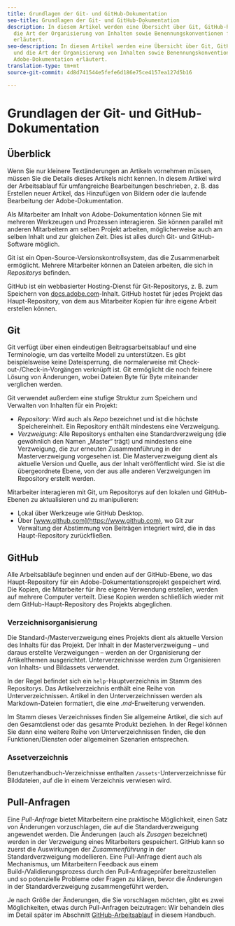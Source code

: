 ```yaml
---
title: Grundlagen der Git- und GitHub-Dokumentation
seo-title: Grundlagen der Git- und GitHub-Dokumentation
description: In diesem Artikel werden eine Übersicht über Git, GitHub-Repository und
  die Art der Organisierung von Inhalten sowie Benennungskonventionen für die Adobe-Dokumentation
  erläutert.
seo-description: In diesem Artikel werden eine Übersicht über Git, GitHub-Repository
  und die Art der Organisierung von Inhalten sowie Benennungskonventionen für die
  Adobe-Dokumentation erläutert.
translation-type: tm+mt
source-git-commit: 4d8d741544e5fefe6d186e75ce4157ea127d5b16

---
```


# Grundlagen der Git- und GitHub-Dokumentation

## Überblick

Wenn Sie nur kleinere Textänderungen an Artikeln vornehmen müssen, müssen Sie die Details dieses Artikels nicht kennen. In diesem Artikel wird der Arbeitsablauf für umfangreiche Bearbeitungen beschrieben, z. B. das Erstellen neuer Artikel, das Hinzufügen von Bildern oder die laufende Bearbeitung der Adobe-Dokumentation.

Als Mitarbeiter am Inhalt von Adobe-Dokumentation können Sie mit mehreren Werkzeugen und Prozessen interagieren. Sie können parallel mit anderen Mitarbeitern am selben Projekt arbeiten, möglicherweise auch am selben Inhalt und zur gleichen Zeit. Dies ist alles durch Git- und GitHub-Software möglich.

Git ist ein Open-Source-Versionskontrollsystem, das die Zusammenarbeit ermöglicht. Mehrere Mitarbeiter können an Dateien arbeiten, die sich in *Repositorys* befinden.

GitHub ist ein webbasierter Hosting-Dienst für Git-Repositorys, z. B. zum Speichern von [docs.adobe.com](https://docs.adobe.com)-Inhalt. GitHub hostet für jedes Projekt das Haupt-Repository, von dem aus Mitarbeiter Kopien für ihre eigene Arbeit erstellen können.

## Git

Git verfügt über einen eindeutigen Beitragsarbeitsablauf und eine Terminologie, um das verteilte Modell zu unterstützen. Es gibt beispielsweise keine Dateisperrung, die normalerweise mit Check-out-/Check-in-Vorgängen verknüpft ist. Git ermöglicht die noch feinere Lösung von Änderungen, wobei Dateien Byte für Byte miteinander verglichen werden.

Git verwendet außerdem eine stufige Struktur zum Speichern und Verwalten von Inhalten für ein Projekt:

- *Repository*: Wird auch als *Repo* bezeichnet und ist die höchste Speichereinheit. Ein Repository enthält mindestens eine Verzweigung.
- *Verzweigung*: Alle Repositorys enthalten eine Standardverzweigung (die gewöhnlich den Namen „Master“ trägt) und mindestens eine Verzweigung, die zur erneuten Zusammenführung in der Masterverzweigung vorgesehen ist. Die Masterverzweigung dient als aktuelle Version und Quelle, aus der Inhalt veröffentlicht wird. Sie ist die übergeordnete Ebene, von der aus alle anderen Verzweigungen im Repository erstellt werden.

Mitarbeiter interagieren mit Git, um Repositorys auf den lokalen und GitHub-Ebenen zu aktualisieren und zu manipulieren:

- Lokal über Werkzeuge wie GitHub Desktop.
- Über [www.github.com](https://www.github.com), wo Git zur Verwaltung der Abstimmung von Beiträgen integriert wird, die in das Haupt-Repository zurückfließen.

## GitHub

Alle Arbeitsabläufe beginnen und enden auf der GitHub-Ebene, wo das Haupt-Repository für ein Adobe-Dokumentationsprojekt gespeichert wird. Die Kopien, die Mitarbeiter für ihre eigene Verwendung erstellen, werden auf mehrere Computer verteilt. Diese Kopien werden schließlich wieder mit dem GitHub-Haupt-Repository des Projekts abgeglichen.

### Verzeichnisorganisierung

Die Standard-/Masterverzweigung eines Projekts dient als aktuelle Version des Inhalts für das Projekt. Der Inhalt in der Masterverzweigung – und daraus erstellte Verzweigungen – werden an der Organisierung der Artikelthemen ausgerichtet. Unterverzeichnisse werden zum Organisieren von Inhalts- und Bildassets verwendet.

In der Regel befindet sich ein `help`-Hauptverzeichnis im Stamm des Repositorys. Das Artikelverzeichnis enthält eine Reihe von Unterverzeichnissen. Artikel in den Unterverzeichnissen werden als Markdown-Dateien formatiert, die eine *.md*-Erweiterung verwenden.

Im Stamm dieses Verzeichnisses finden Sie allgemeine Artikel, die sich auf den Gesamtdienst oder das gesamte Produkt beziehen. In der Regel können Sie dann eine weitere Reihe von Unterverzeichnissen finden, die den Funktionen/Diensten oder allgemeinen Szenarien entsprechen.

### Assetverzeichnis

Benutzerhandbuch-Verzeichnisse enthalten `/assets`-Unterverzeichnisse für Bilddateien, auf die in einem Verzeichnis verwiesen wird.

<!---
### Markdown file template

For convenience, the root directory of each repository typically contains a Markdown template file named `template.md`. You can use this template file as a "starter file" if you need to create a new article for submission to the repository. The file contains:

- A **metadata header** at the top of the file, delineated by two, 3-hyphen lines. It contains the various tags used for tracking information related to the article. It also includes SEO optimizations and reporting processes that Adobe uses to evaluate the performance of the content. So the metadata is important!
- Various **examples of using Markdown** to format the elements of an article.
- General **instructions on the use of Markdown extensions**, which you can use for various types of alerts.
- Examples of **embedding video** by using an iframe.
- General **instructions on the use of docs.adobe.com extensions**, which you can use for special controls such as buttons and selectors.
-->

## Pull-Anfragen

Eine *Pull-Anfrage* bietet Mitarbeitern eine praktische Möglichkeit, einen Satz von Änderungen vorzuschlagen, die auf die Standardverzweigung angewendet werden. Die Änderungen (auch als *Zusagen* bezeichnet) werden in der Verzweigung eines Mitarbeiters gespeichert. GitHub kann so zuerst die Auswirkungen der *Zusammenführung* in der Standardverzweigung modellieren. Eine Pull-Anfrage dient auch als Mechanismus, um Mitarbeitern Feedback aus einem Build-/Validierungsprozess durch den Pull-Anfrageprüfer bereitzustellen und so potenzielle Probleme oder Fragen zu klären, bevor die Änderungen in der Standardverzweigung zusammengeführt werden.

Je nach Größe der Änderungen, die Sie vorschlagen möchten, gibt es zwei Möglichkeiten, etwas durch Pull-Anfragen beizutragen: Wir behandeln dies im Detail später im Abschnitt [GitHub-Arbeitsablauf](local-repo.md) in diesem Handbuch.
